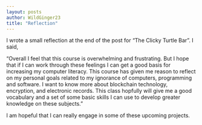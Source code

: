 ```yaml
---
layout: posts
author: WildGinger23
title: "Reflection"
---
```


I wrote a small reflection at the end of the post for “The Clicky Turtle Bar”. I said,

“Overall I feel that this course is overwhelming and frustrating. But I hope that if I can work through these feelings I can get a good basis for increasing my computer literacy. This course has given me reason to reflect on my personal goals related to my ignorance of computers, programming and software. I want to know more about blockchain technology, encryption, and electronic records. This class hopfully will give me a good vocabulary and a set of some basic skills I can use to develop greater knowledge on these subjects.”

I am hopeful that I can really engage in some of these upcoming projects.
